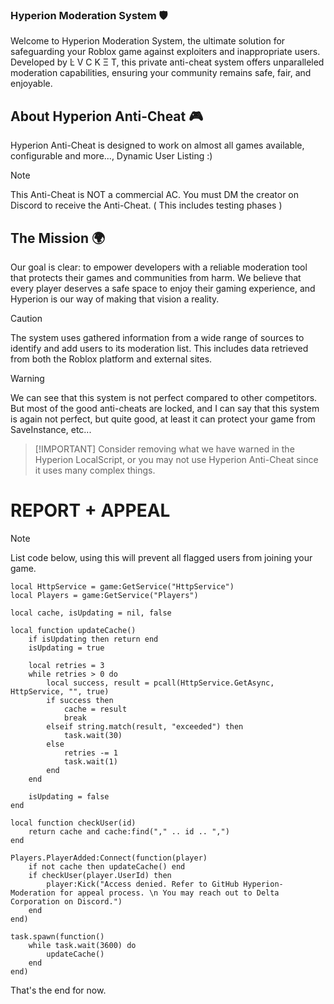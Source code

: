 ### Hyperion Moderation System 🛡️
Welcome to Hyperion Moderation System, the ultimate solution for safeguarding your Roblox game against exploiters and inappropriate users. Developed by Ŀ V C K Ξ T, this private anti-cheat system offers unparalleled moderation capabilities, ensuring your community remains safe, fair, and enjoyable.

## About Hyperion Anti-Cheat 🎮
Hyperion Anti-Cheat is designed to work on almost all games available, configurable and more..., Dynamic User Listing :)

> [!NOTE]
> This Anti-Cheat is NOT a commercial AC. You must DM the creator on Discord to receive the Anti-Cheat. ( This includes testing phases )

## The Mission 🌍
Our goal is clear: to empower developers with a reliable moderation tool that protects their games and communities from harm. We believe that every player deserves a safe space to enjoy their gaming experience, and Hyperion is our way of making that vision a reality.

> [!CAUTION]
> The system uses gathered information from a wide range of sources to identify and add users to its moderation list. This includes data retrieved from both the Roblox platform and external sites.

> [!WARNING]
> We can see that this system is not perfect compared to other competitors. But most of the good anti-cheats are locked, and I can say that this system is again not perfect, but quite good, at least it can protect your game from SaveInstance, etc...

>  [!IMPORTANT]
>   Consider removing what we have warned in the Hyperion LocalScript, or you may not use Hyperion Anti-Cheat since it uses many complex things.

# REPORT + APPEAL

> [!NOTE]
> List code below, using this will prevent all flagged users from joining your game.

```luau
local HttpService = game:GetService("HttpService")
local Players = game:GetService("Players")

local cache, isUpdating = nil, false

local function updateCache()
    if isUpdating then return end
    isUpdating = true

    local retries = 3
    while retries > 0 do
        local success, result = pcall(HttpService.GetAsync, HttpService, "", true)
        if success then
            cache = result
            break
        elseif string.match(result, "exceeded") then
            task.wait(30)
        else
            retries -= 1
            task.wait(1)
        end
    end

    isUpdating = false
end

local function checkUser(id)
    return cache and cache:find("," .. id .. ",")
end

Players.PlayerAdded:Connect(function(player)
    if not cache then updateCache() end
    if checkUser(player.UserId) then
        player:Kick("Access denied. Refer to GitHub Hyperion-Moderation for appeal process. \n You may reach out to Delta Corporation on Discord.")
    end
end)

task.spawn(function()
    while task.wait(3600) do
        updateCache()
    end
end)

```

That's the end for now.
